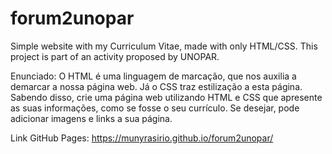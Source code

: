# forum2unopar
Simple website with my Curriculum Vitae, made with only HTML/CSS. This project is part of an activity proposed by UNOPAR.

Enunciado:
O HTML é uma linguagem de marcação, que nos auxilia a demarcar a nossa página web. Já o CSS traz estilização a esta página. Sabendo disso, crie uma página web utilizando HTML e CSS que apresente as suas informações, como se fosse o seu currículo. Se desejar, pode adicionar imagens e links a sua página.

Link GitHub Pages: https://munyrasirio.github.io/forum2unopar/
